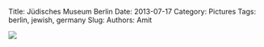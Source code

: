 Title: Jüdisches Museum Berlin
Date: 2013-07-17
Category: Pictures
Tags: berlin, jewish, germany
Slug: 
Authors: Amit

<div class="imagepost">
<img src="/images/jewishmuseum.jpg" class="imageitem large" />
</div>
